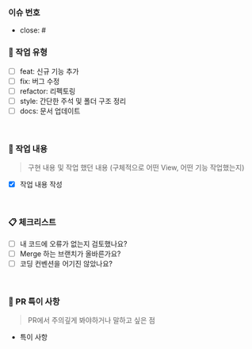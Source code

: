 ### 이슈 번호
- close: #

### 🔴 작업 유형

- [ ] feat: 신규 기능 추가
- [ ] fix: 버그 수정
- [ ] refactor: 리펙토링
- [ ] style: 간단한 주석 및 폴더 구조 정리
- [ ] docs: 문서 업데이트

<br>

### 🔵 작업 내용

> 구현 내용 및 작업 했던 내용 (구체적으로 어떤 View, 어떤 기능 작업했는지)

- [x] 작업 내용 작성

<br>

### 📋 체크리스트

- [ ] 내 코드에 오류가 없는지 검토했나요?
- [ ] Merge 하는 브랜치가 올바른가요?
- [ ] 코딩 컨벤션을 어기진 않았나요?

<br>

### 📝 PR 특이 사항

> PR에서 주의깊게 봐야하거나 말하고 싶은 점

- 특이 사항 

<br><br>

